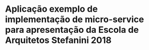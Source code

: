 # Aplicação exemplo de implementação de micro-service para apresentação da Escola de Arquitetos Stefanini 2018 

